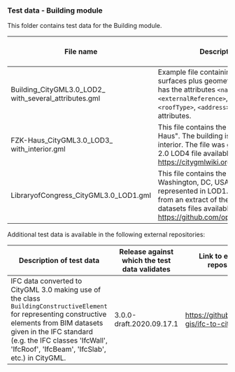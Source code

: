 ### Test data - Building module

This folder contains test data for the Building module.

File name | Description of test data | Release against which the test data validates
-------------------------|-----------------------------------------------|-------------------
Building_CityGML3.0_LOD2_<br>with_several_attributes.gml | Example file containing a building with thematic surfaces plus geometries in LOD2. The building has the attributes `<name>`, `<creationDate>`, `<externalReference>`, `<height>`, `<function>`, `<roofType>`, `<address>` as well as two generic attributes. | 3.0.0-draft.2020.09.17.1
FZK-Haus_CityGML3.0_LOD3_<br>with_interior.gml | This file contains the famous building "FZK-Haus". The building is represented in LOD3 with interior. The file was generated from the CityGML 2.0 LOD4 file available here: https://citygmlwiki.org/index.php?title=FZK_Haus | 3.0.0-draft.2020.09.17.1
LibraryofCongress_CityGML3.0_LOD1.gml | This file contains the Library of Congress in Washington, DC, USA. The building is represented in LOD1. The file was generated from an extract of the CityGML 2.0 LOD1 datasets files available here: https://github.com/opencitymodel/opencitymodel | 3.0.0-draft.2020.09.17.1


Additional test data is available in the following external repositories:

Description of test data | Release against which the test data validates | Link to external repository
-------------------------|-----------------------------------------------|-------------------
IFC data converted to CityGML 3.0 making use of the class `BuildingConstructiveElement` for representing constructive elements from BIM datasets given in the IFC standard (e.g. the IFC classes 'IfcWall', 'IfcRoof', 'IfcBeam', 'IfcSlab', etc.) in CityGML. | 3.0.0-draft.2020.09.17.1 | https://github.com/tum-gis/ifc-to-citygml3
